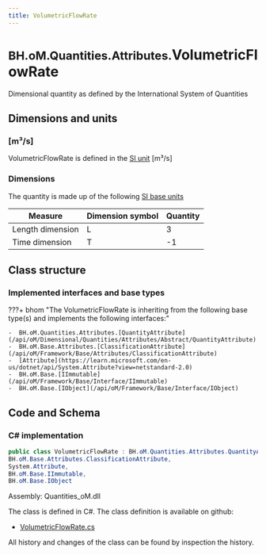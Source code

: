 ```yaml
---
title: VolumetricFlowRate
---
```


# <small>BH.oM.Quantities.Attributes.</small>**VolumetricFlowRate**

Dimensional quantity as defined by the International System of Quantities

## Dimensions and units

### [m³/s]

VolumetricFlowRate is defined in the [SI unit](https://bhom.xyz/documentation/BHoM_oM/BHoM-Units-conventions/) [m³/s]

### Dimensions

The quantity is made up of the following [SI base units](https://en.wikipedia.org/wiki/SI_base_unit)

| Measure        | Dimension symbol | Quantity |
|------------------|--------|----------|
| Length dimension |  L  |3  |
| Time dimension |  T  |-1  |


## Class structure

### Implemented interfaces and base types

???+ bhom "The VolumetricFlowRate is inheriting from the following base type(s) and implements the following interfaces:"

    -  BH.oM.Quantities.Attributes.[QuantityAttribute](/api/oM/Dimensional/Quantities/Attributes/Abstract/QuantityAttribute)
    -  BH.oM.Base.Attributes.[ClassificationAttribute](/api/oM/Framework/Base/Attributes/ClassificationAttribute)
    -  [Attribute](https://learn.microsoft.com/en-us/dotnet/api/System.Attribute?view=netstandard-2.0)
    -  BH.oM.Base.[IImmutable](/api/oM/Framework/Base/Interface/IImmutable)
    -  BH.oM.Base.[IObject](/api/oM/Framework/Base/Interface/IObject)




## Code and Schema

### C# implementation

``` C# title="C#"
public class VolumetricFlowRate : BH.oM.Quantities.Attributes.QuantityAttribute,
BH.oM.Base.Attributes.ClassificationAttribute,
System.Attribute,
BH.oM.Base.IImmutable,
BH.oM.Base.IObject
```

Assembly: Quantities_oM.dll

The class is defined in C#. The class definition is available on github:

- [VolumetricFlowRate.cs](https://github.com/BHoM/BHoM/blob/develop/Quantities_oM/Attributes\VolumetricFlowRate.cs)

All history and changes of the class can be found by inspection the history.
